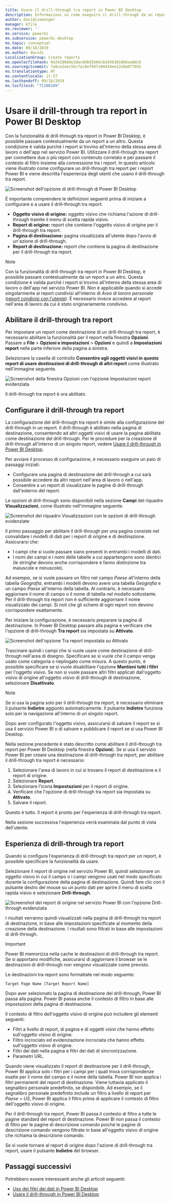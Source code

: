 ```yaml
---
title: Usare il drill-through tra report in Power BI Desktop
description: Informazioni su come eseguire il drill-through da un report a un altro in Power BI Desktop
author: davidiseminger
manager: kfile
ms.reviewer: ''
ms.service: powerbi
ms.subservice: powerbi-desktop
ms.topic: conceptual
ms.date: 09/18/2019
ms.author: davidi
LocalizationGroup: Create reports
ms.openlocfilehash: 6424180dde3dac0d6d2b66c8a9303810b6aa0dc6
ms.sourcegitcommit: 7a0ce2eec5bc7ac8ef94fa94434ee12a9a07705b
ms.translationtype: HT
ms.contentlocale: it-IT
ms.lasthandoff: 09/18/2019
ms.locfileid: "71100109"
---
```

# <a name="use-cross-report-drillthrough-in-power-bi-desktop"></a>Usare il drill-through tra report in Power BI Desktop

Con la funzionalità di drill-through tra report in Power BI Desktop, è possibile passare contestualmente da un report a un altro. Questa condizione è valida purché i report si trovino all'interno della stessa area di lavoro o dell'app nel servizio Power BI. Utilizzare il drill-through tra report per connettere due o più report con contenuto correlato e per passare il contesto di filtro insieme alla connessione tra i report. In questo articolo viene illustrato come configurare un drill-through tra report per i report Power BI e viene descritta l'esperienza degli utenti che usano il drill-through tra report.

![Screenshot dell'opzione di drill-through di Power BI Desktop](media/desktop-cross-report-drill-through/cross-report-drill-through-01.png)

È importante comprendere le definizioni seguenti prima di iniziare a configurare e a usare il drill-through tra report:

* **Oggetto visivo di origine:** oggetto visivo che richiama l'azione di drill-through tramite il menu di scelta rapida visivo.
* **Report di origine:** report che contiene l'oggetto visivo di origine per il drill-through tra report.
* **Pagina di destinazione:** pagina visualizzata all'utente dopo l'avvio di un'azione di drill-through.
* **Report di destinazione:** report che contiene la pagina di destinazione per il drill-through tra report.


> [!NOTE]
> Con la funzionalità di drill-through tra report in Power BI Desktop, è possibile passare contestualmente da un report a un altro. Questa condizione è valida purché i report si trovino all'interno della stessa area di lavoro o dell'app nel servizio Power BI. Non è applicabile quando si accede singolarmente ai report condivisi all'interno di *Area di lavoro personale* ([report condivisi con l'utente](service-share-dashboards.md#share-a-dashboard-or-report)). È necessario invece accedere al report nell'area di lavoro da cui è stato originariamente condiviso.


## <a name="enable-cross-report-drillthrough"></a>Abilitare il drill-through tra report

Per impostare un report come destinazione di un drill-through tra report, è necessario abilitare la funzionalità per il report nella finestra **Opzioni**. Passare a **File** > **Opzioni e impostazioni** > **Opzioni** e quindi a **Impostazioni report** nella parte inferiore della pagina a sinistra.

Selezionare la casella di controllo **Consentire agli oggetti visivi in questo report di usare destinazioni di drill-through di altri report** come illustrato nell'immagine seguente.

![Screenshot della finestra Opzioni con l'opzione Impostazioni report evidenziata](media/desktop-cross-report-drill-through/cross-report-drill-through-02.png)

Il drill-through tra report è ora abilitato.

## <a name="set-up-cross-report-drillthrough"></a>Configurare il drill-through tra report

La configurazione del drill-through tra report è simile alla configurazione del drill-through in un report. Il drill-through è abilitato nella pagina di destinazione, consentendo ad altri oggetti visivi di usare la pagina abilitata come destinazione del drill-through. Per le procedure per la creazione di drill-through all'interno di un singolo report, vedere [Usare il drill-through in Power BI Desktop](desktop-drillthrough.md).

Per avviare il processo di configurazione, è necessario eseguire un paio di passaggi iniziali:

* Configurare una pagina di destinazione del drill-through a cui sarà possibile accedere da altri report nell'area di lavoro o nell'app.
* Consentire a un report di visualizzare le pagine di drill-through dall'esterno del report.

Le opzioni di drill-through sono disponibili nella sezione **Campi** del riquadro **Visualizzazioni**, come illustrato nell'immagine seguente.

![Screenshot del riquadro Visualizzazioni con le opzioni di drill-through evidenziate](media/desktop-cross-report-drill-through/cross-report-drill-through-03.png)

Il primo passaggio per abilitare il drill-through per una pagina consiste nel convalidare i modelli di dati per i report di origine e di destinazione. Assicurarsi che: 

* I campi che si vuole passare siano presenti in entrambi i modelli di dati.
* I nomi dei campi e i nomi delle tabelle a cui appartengono sono identici (le stringhe devono anche corrispondere e fanno distinzione tra maiuscole e minuscole).

Ad esempio, se si vuole passare un filtro nel campo *Paese* all'interno della tabella *Geografia*, entrambi i modelli devono avere una tabella *Geografia* e un campo *Paese* all'interno della tabella. Al contrario, è necessario aggiornare il nome di campo o il nome di tabella nel modello sottostante. Per il drill-through tra report non è sufficiente aggiornare il nome visualizzato dei campi. Si noti che gli schemi di ogni report non devono corrispondere esattamente.

Per iniziare la configurazione, è necessario preparare la pagina di destinazione. In Power BI Desktop passare alla pagina e verificare che l'opzione di drill-through **Tra report** sia impostata su **Attivato**. 

![Screenshot dell'opzione Tra report impostata su Attivato](media/desktop-cross-report-drill-through/cross-report-drill-through-03.png)

Trascinare quindi i campi che si vuole usare come destinazione di drill-through nell'area di disegno. Specificare se si vuole che il campo venga usato come categoria o riepilogato come misura. A questo punto, è possibile specificare se si vuole disabilitare l'opzione **Mantieni tutti i filtri** per l'oggetto visivo. Se non si vuole passare altri filtri applicati dall'oggetto visivo di origine all'oggetto visivo di drill-through di destinazione, selezionare **Disattivato**.

> [!NOTE]
> Se si usa la pagina solo per il drill-through tra report, è necessario eliminare il pulsante **Indietro** aggiunto automaticamente. Il pulsante **Indietro** funziona solo per la navigazione all'interno di un singolo report. 

Dopo aver configurato l'oggetto visivo, assicurarsi di salvare il report se si usa il servizio Power BI o di salvare e pubblicare il report se si usa Power BI Desktop.

Nella sezione precedente è stato descritto come abilitare il drill-through tra report per Power BI Desktop (nella finestra **Opzioni**). Se si usa il servizio Power BI per creare una destinazione di drill-through tra report, per abilitare il drill-through tra report è necessario: 

1. Selezionare l'area di lavoro in cui si trovano il report di destinazione e il report di origine.
2. Selezionare **Report**.
3. Selezionare l'icona **Impostazioni** per il report di origine.
4. Verificare che l'opzione di drill-through tra report sia impostata su **Attivato**.
5. Salvare il report.

Questo è tutto. Il report è pronto per l'esperienza di drill-through tra report. 

Nella sezione successiva l'esperienza verrà esaminata dal punto di vista dell'utente.

## <a name="cross-report-drillthrough-experience"></a>Esperienza di drill-through tra report

Quando si configura l'esperienza di drill-through tra report per un report, è possibile specificare la funzionalità da usare.

Selezionare il report di origine nel servizio Power BI, quindi selezionare un oggetto visivo in cui il campo o i campi vengono usati nel modo specificato durante la configurazione della pagina di destinazione. Quindi fare clic con il pulsante destro del mouse su un punto dati per aprire il menu di scelta rapida visivo e selezionare **Drill-through**.

![Screenshot del report di origine nel servizio Power BI con l'opzione Drill-through evidenziata](media/desktop-cross-report-drill-through/cross-report-drill-through-01.png)

I risultati verranno quindi visualizzati nella pagina di drill-through tra report di destinazione, in base alle impostazioni specificate al momento della creazione della destinazione. I risultati sono filtrati in base alle impostazioni di drill-through.

> [!IMPORTANT]
> Power BI memorizza nella cache le destinazioni di drill-through tra report. Se si apportano modifiche, assicurarsi di aggiornare il browser se le destinazioni di drill-through non vengono visualizzate come previsto. 

Le destinazioni tra report sono formattate nel modo seguente: 

`Target Page Name [Target Report Name]`

Dopo aver selezionato la pagina di destinazione del drill-through, Power BI passa alla pagina. Power BI passa anche il contesto di filtro in base alle impostazioni della pagina di destinazione. 

Il contesto di filtro dell'oggetto visivo di origine può includere gli elementi seguenti: 

* Filtri a livello di report, di pagina e di oggetti visivi che hanno effetto sull'oggetto visivo di origine. 
* Filtro incrociato ed evidenziazione incrociata che hanno effetto sull'oggetto visivo di origine. 
* Filtri dei dati nella pagina e filtri dei dati di sincronizzazione.
* Parametri URL.

Quando viene visualizzato il report di destinazione per il drill-through, Power BI applica solo i filtri per i campi per i quali trova corrispondenze esatte per il nome del campo e il nome della tabella. Power BI non applica i filtri permanenti del report di destinazione. Viene tuttavia applicato il segnalibro personale predefinito, se disponibile. Ad esempio, se il segnalibro personale predefinito include un filtro a livello di report per *Paese = US*, Power BI applica il filtro prima di applicare il contesto di filtro dell'oggetto visivo di origine. 

Per il drill-through tra report, Power BI passa il contesto di filtro a tutte le pagine standard del report di destinazione. Power BI non passa il contesto di filtro per le pagine di descrizione comando poiché le pagine di descrizione comando vengono filtrate in base all'oggetto visivo di origine che richiama la descrizione comando.

Se si vuole tornare al report di origine dopo l'azione di drill-through tra report, usare il pulsante **Indietro** del browser. 

## <a name="next-steps"></a>Passaggi successivi

Potrebbero essere interessanti anche gli articoli seguenti:

* [Uso dei filtri dei dati in Power BI Desktop](visuals/power-bi-visualization-slicers.md)
* [Usare il drill-through in Power BI Desktop](desktop-drillthrough.md)

